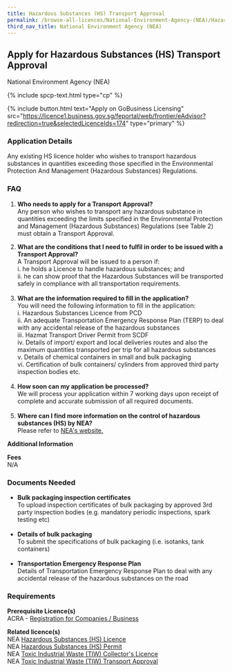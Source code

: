 ```yaml
---
title: Hazardous Substances (HS) Transport Approval
permalink: /browse-all-licences/National-Environment-Agency-(NEA)/Hazardous-Substances-(HS)-Transport-Approval
third_nav_title: National Environment Agency (NEA)
---
```


## Apply for Hazardous Substances (HS) Transport Approval

National Environment Agency (NEA)

{% include spcp-text.html type="cp" %}

{% include button.html text="Apply on GoBusiness Licensing" src="https://licence1.business.gov.sg/feportal/web/frontier/eAdvisor?redirection=true&selectedLicenceIds=174" type="primary" %}

<H3>Application Details</H3>

<p>Any existing HS licence holder who wishes to transport hazardous substances in quantities exceeding those specified in the Environmental Protection And Management (Hazardous Substances) Regulations.</p>
<h3>FAQ</h3>
<ol>
<li>
<p><strong>Who needs to apply for a Transport Approval?<br /></strong>Any person who wishes to transport any hazardous substance in quantities exceeding the limits specified in the Environmental Protection and Management (Hazardous Substances) Regulations (see Table 2) must obtain a Transport Approval.</p>
</li>
<li><strong>What are the conditions that I need to fulfil in order to be issued with a Transport Approval?</strong><br />A Transport Approval will be issued to a person if:<br />i. he holds a Licence to handle hazardous substances; and<br />ii. he can show proof that the Hazardous Substances will be transported safely in compliance with all transportation requirements.<br /><br /></li>
<li><strong>What are the information required to fill in the application?</strong><br />You will need the following information to fill in the application:<br />i. Hazardous Substances Licence from PCD<br />ii. An adequate Transportation Emergency Response Plan (TERP) to deal with any accidental release of the hazardous substances<br />iii. Hazmat Transport Driver Permit from SCDF<br />iv. Details of import/ export and local deliveries routes and also the maximum quantities transported per trip for all hazardous substances<br />v. Details of chemical containers in small and bulk packaging<br />vi. Certification of bulk containers/ cylinders from approved third party inspection bodies etc.<br /><br /></li>
<li><strong>How soon can my application be processed?</strong><br />We will process your application within 7 working days upon receipt of complete and accurate submission of all required documents.<br /><br /></li>
<li><strong>Where can I find more information on the control of hazardous substances (HS) by NEA?</strong><br />Please refer to <a href="https://www.nea.gov.sg/our-services/pollution-control/chemical-safety/hazardous-substances/management-of-hazardous-substances" target="_blank" rel="noopener">NEA's website.</a></li>
</ol>

<strong>Additional Information</strong>

<p><strong>Fees</strong><br />N/A</p>

<H3>Documents Needed</H3>

<ul>
<li><strong>Bulk packaging inspection certificates</strong><br />To upload inspection certificates of bulk packaging by approved 3rd party inspection bodies (e.g. mandatory periodic inspections, spark testing etc)<br /><br /></li>
<li><strong>Details of bulk packaging</strong><br />To submit the specifications of bulk packaging (i.e. isotanks, tank containers)<br /><br /></li>
<li><strong>Transportation Emergency Response Plan</strong><br />Details of Transportation Emergency Response Plan to deal with any accidental release of the hazardous substances on the road</li>
</ul>

<H3>Requirements</H3>

<p><strong>Prerequisite Licence(s)</strong><br />ACRA - <a href="https://www.acra.gov.sg/Home/" target="_blank" rel="noopener">Registration for Companies / Business</a></p>
<p><strong>Related licence(s)</strong><br />NEA <a href="https://licence1.business.gov.sg/feportal/web/frontier/eAdvisor?redirection=true&selectedLicenceIds=172" target="_blank" rel="noopener">Hazardous Substances (HS) Licence</a><br />NEA <a href="https://licence1.business.gov.sg/feportal/web/frontier/eAdvisor?redirection=true&selectedLicenceIds=173" target="_blank" rel="noopener">Hazardous Substances (HS) Permit</a><br />NEA <a href="https://licence1.business.gov.sg/feportal/web/frontier/eAdvisor?redirection=true&selectedLicenceIds=175" target="_blank" rel="noopener">Toxic Industrial Waste (TIW) Collector's Licence</a><br />NEA <a href="https://licence1.business.gov.sg/feportal/web/frontier/eAdvisor?redirection=true&selectedLicenceIds=176" target="_blank" rel="noopener">Toxic Industrial Waste (TIW) Transport Approval</a></p>

